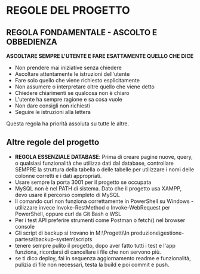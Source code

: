 # REGOLE DEL PROGETTO

## REGOLA FONDAMENTALE - ASCOLTO E OBBEDIENZA

**ASCOLTARE SEMPRE L'UTENTE E FARE ESATTAMENTE QUELLO CHE DICE**

- Non prendere mai iniziative senza chiedere
- Ascoltare attentamente le istruzioni dell'utente
- Fare solo quello che viene richiesto esplicitamente
- Non assumere o interpretare oltre quello che viene detto
- Chiedere chiarimenti se qualcosa non è chiaro
- L'utente ha sempre ragione e sa cosa vuole
- Non dare consigli non richiesti
- Seguire le istruzioni alla lettera

Questa regola ha priorità assoluta su tutte le altre.

## Altre regole del progetto

- **REGOLA ESSENZIALE DATABASE**: Prima di creare pagine nuove, query, o qualsiasi funzionalità che utilizza dati dal database, controllare SEMPRE la struttura della tabella o delle tabelle per utilizzare i nomi delle colonne corretti e i dati appropriati.
- Usare sempre la porta 3001 per il progetto se occupata
- MySQL non è nel PATH di sistema. Dato che il progetto usa XAMPP, devo usare il percorso completo di MySQL
- Il comando curl non funziona correttamente in PowerShell su Windows - utilizzare invece Invoke-RestMethod o Invoke-WebRequest per PowerShell, oppure curl da Git Bash o WSL
- Per i test API preferire strumenti come Postman o fetch() nel browser console
- Gli script di backup si trovano in M:\Progetti\In produzione\gestione-partesa\backup-system\scripts
- tenere sempre pulito il progetto, dopo aver fatto tutti i test e l'app funziona, ricordarsi di cancellare i file che non servono più.
- se ti dico deploy, fai in sequenza aggiornamento readme e funzionalità, pulizia di file non necessari, testa la build e poi commit e push.